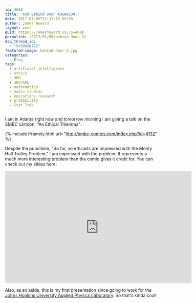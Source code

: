 ```yaml
---
id: 4688
title: 'And Behind Door #3&#8230;'
date: 2017-01-05T17:31:18-05:00
author: James Howard
layout: post
guid: https://jameshoward.us/?p=4688
permalink: /2017/01/05/behind-door-3/
dsq_thread_id:
  - "5439826772"
featured-image: behind-door-3.jpg
categories:
  - Blog
tags:
  - artificial intelligence
  - ethics
  - JHU
  - JHU/APL
  - mathematics
  - media studies
  - operations research
  - probability
  - Star Trek
---
```

I am in Atlanta right now and tomorrow morning I am giving a talk
on the SMBC cartoon, "An Ethical Trilemma":

{% include iframely.html url="http://smbc-comics.com/index.php?id=4132" %}

Despite the punchline, "So far, no ethicists are impressed with the
Monty Hall Trolley Problem," I am impressed with the problem.  It
represents a much more interesting problem than the comic gives it
credit for.  You can check out my slides here:

<iframe
src='https://onedrive.live.com/embed?cid=C4DA866F3B02B780&resid=C4DA866F3B02B780%214104&authkey=AHVQNdmERbTQKdE&em=2&wdAr=1.7777777777777777'
width='610px' height='367px' frameborder='0'>This is an embedded
<a target='_blank' href='https://office.com'>Microsoft Office</a>
presentation, powered by <a target='_blank'
href='https://office.com/webapps'>Office Online</a>.</iframe><br/>

Also, as an aside, this is my first presentation since going to
work for the [Johns Hopkins University Applied Physics
Laboratory](http://www.jhuapl.edu).  So that's kinda cool!
